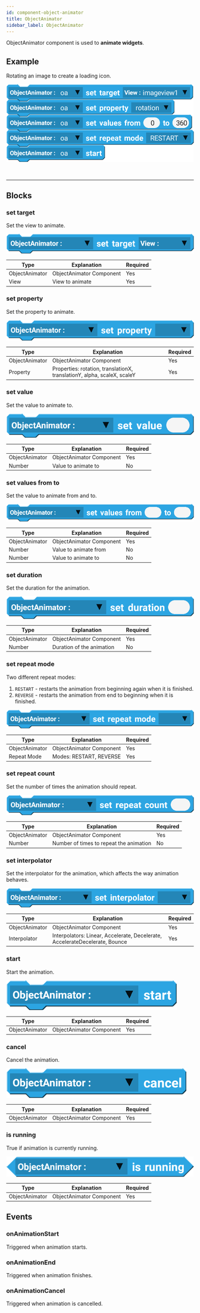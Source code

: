 ```yaml
---
id: component-object-animator
title: ObjectAnimator
sidebar_label: ObjectAnimator
---
```


ObjectAnimator component is used to **animate widgets**. 

## Example

Rotating an image to create a loading icon.

![example](assets/objectanimator/example.png)

<br/>

--------------------

## Blocks

### set target

Set the view to animate.

![set target](assets/objectanimator/set-target.png)

| Type           | Explanation              | Required |
| -------------- | ------------------------ | -------- |
| ObjectAnimator | ObjectAnimator Component | Yes      |
| View           | View to animate          | Yes      |

### set property

Set the property to animate.

![set property](assets/objectanimator/set-property.png)

| Type           | Explanation                                                             | Required |
| -------------- | ----------------------------------------------------------------------- | -------- |
| ObjectAnimator | ObjectAnimator Component                                                | Yes      |
| Property       | Properties: rotation, translationX, translationY, alpha, scaleX, scaleY | Yes      |

### set value

Set the value to animate to.

![set value](assets/objectanimator/set-value.png)

| Type           | Explanation              | Required |
| -------------- | ------------------------ | -------- |
| ObjectAnimator | ObjectAnimator Component | Yes      |
| Number         | Value to animate to      | No       |

### set values from to

Set the value to animate from and to.

![set values from to](assets/objectanimator/set-values-from-to.png)

| Type           | Explanation              | Required |
| -------------- | ------------------------ | -------- |
| ObjectAnimator | ObjectAnimator Component | Yes      |
| Number         | Value to animate from    | No       |
| Number         | Value to animate to      | No       |

### set duration

Set the duration for the animation.

![set duration](assets/objectanimator/set-duration.png)

| Type           | Explanation               | Required |
| -------------- | ------------------------- | -------- |
| ObjectAnimator | ObjectAnimator Component  | Yes      |
| Number         | Duration of the animation | No       |

### set repeat mode

Two different repeat modes:

1. `RESTART` - restarts the animation from beginning again when it is finished.
2. `REVERSE` - restarts the animation from end to beginning when it is finished.

![set repeat mode](assets/objectanimator/set-repeat-mode.png)

| Type           | Explanation              | Required |
| -------------- | ------------------------ | -------- |
| ObjectAnimator | ObjectAnimator Component | Yes      |
| Repeat Mode    | Modes: RESTART, REVERSE  | Yes      |

### set repeat count

Set the number of times the animation should repeat.

![set repeat count](assets/objectanimator/set-repeat-count.png)

| Type           | Explanation                             | Required |
| -------------- | --------------------------------------- | -------- |
| ObjectAnimator | ObjectAnimator Component                | Yes      |
| Number         | Number of times to repeat the animation | No       |

### set interpolator

Set the interpolator for the animation, which affects the way animation behaves. 

![set interpolator](assets/objectanimator/set-interpolator.png)

| Type           | Explanation                                                                 | Required |
| -------------- | --------------------------------------------------------------------------- | -------- |
| ObjectAnimator | ObjectAnimator Component                                                    | Yes      |
| Interpolator   | Interpolators: Linear, Accelerate, Decelerate, AccelerateDecelerate, Bounce | Yes      |

### start

Start the animation.

![start](assets/objectanimator/start.png)

| Type           | Explanation              | Required |
| -------------- | ------------------------ | -------- |
| ObjectAnimator | ObjectAnimator Component | Yes      |

### cancel

Cancel the animation.

![cancel](assets/objectanimator/cancel.png)

| Type           | Explanation              | Required |
| -------------- | ------------------------ | -------- |
| ObjectAnimator | ObjectAnimator Component | Yes      |

### is running

True if animation is currently running.

![is running](assets/objectanimator/is-running.png)

| Type           | Explanation              | Required |
| -------------- | ------------------------ | -------- |
| ObjectAnimator | ObjectAnimator Component | Yes      |

## Events

### onAnimationStart

Triggered when animation starts.

### onAnimationEnd

Triggered when animation finishes.

### onAnimationCancel

Triggered when animation is cancelled.

